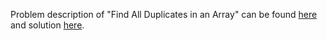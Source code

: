 Problem description of "Find All Duplicates in an Array" can be found [here](https://leetcode.com/problems/find-all-duplicates-in-an-array/description/) and solution [here](https://github.com/aurimas13/Solutions-To-Problems/blob/main/LeetCode/Java%20Solutions/Find%20All%20Duplicates%20in%20an%20Array/duplicates.java).